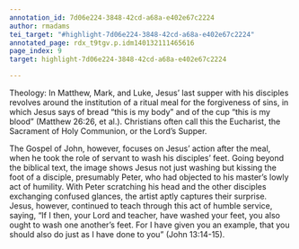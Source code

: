 ```yaml
---
annotation_id: 7d06e224-3848-42cd-a68a-e402e67c2224
author: rmadams
tei_target: "#highlight-7d06e224-3848-42cd-a68a-e402e67c2224"
annotated_page: rdx_t9tgv.p.idm140132111465616
page_index: 9
target: highlight-7d06e224-3848-42cd-a68a-e402e67c2224

---
```

Theology: In Matthew, Mark, and Luke, Jesus’ last supper with his disciples revolves around the institution of a ritual meal for the forgiveness of sins, in which Jesus says of bread “this is my body” and of the cup “this is my blood” (Matthew 26:26, et al.). Christians often call this the Eucharist, the Sacrament of Holy Communion, or the Lord’s Supper. 

The Gospel of John, however, focuses on Jesus’ action after the meal, when he took the role of servant to wash his disciples’ feet. Going beyond the biblical text, the image shows Jesus not just washing but kissing the foot of a disciple, presumably Peter, who had objected to his master’s lowly act of humility. With Peter scratching his head and the other disciples exchanging confused glances, the artist aptly captures their surprise. Jesus, however, continued to teach through this act of humble service, saying, “If I then, your Lord and teacher, have washed your feet, you also ought to wash one another’s feet. For I have given you an example, that you should also do just as I have done to you” (John 13:14-15). 
